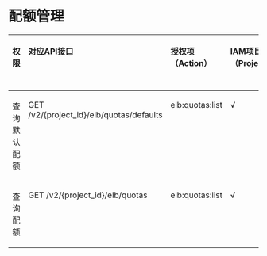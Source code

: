 # 配额管理<a name="elb_sq_lb_0010"></a>

<a name="table37791451123916"></a>
<table><thead align="left"><tr id="row1684817516399"><th class="cellrowborder" valign="top" width="10.610000000000001%" id="mcps1.1.6.1.1"><p id="p1541914062018"><a name="p1541914062018"></a><a name="p1541914062018"></a>权限</p>
</th>
<th class="cellrowborder" valign="top" width="39.410000000000004%" id="mcps1.1.6.1.2"><p id="p14419180102011"><a name="p14419180102011"></a><a name="p14419180102011"></a>对应API接口</p>
</th>
<th class="cellrowborder" valign="top" width="15.360000000000001%" id="mcps1.1.6.1.3"><p id="p54192004206"><a name="p54192004206"></a><a name="p54192004206"></a>授权项（Action）</p>
</th>
<th class="cellrowborder" valign="top" width="14.040000000000003%" id="mcps1.1.6.1.4"><p id="p541940122019"><a name="p541940122019"></a><a name="p541940122019"></a>IAM项目（Project）</p>
</th>
<th class="cellrowborder" valign="top" width="20.580000000000005%" id="mcps1.1.6.1.5"><p id="p1598614261743"><a name="p1598614261743"></a><a name="p1598614261743"></a>企业项目（Enterprise Project）</p>
</th>
</tr>
</thead>
<tbody><tr id="row484885103911"><td class="cellrowborder" valign="top" width="10.610000000000001%" headers="mcps1.1.6.1.1 "><p id="p38491151173920"><a name="p38491151173920"></a><a name="p38491151173920"></a>查询默认配额</p>
</td>
<td class="cellrowborder" valign="top" width="39.410000000000004%" headers="mcps1.1.6.1.2 "><p id="p4848155116393"><a name="p4848155116393"></a><a name="p4848155116393"></a>GET /v2/{project_id}/elb/quotas/defaults</p>
</td>
<td class="cellrowborder" valign="top" width="15.360000000000001%" headers="mcps1.1.6.1.3 "><p id="p6849195183917"><a name="p6849195183917"></a><a name="p6849195183917"></a>elb:quotas:list</p>
</td>
<td class="cellrowborder" valign="top" width="14.040000000000003%" headers="mcps1.1.6.1.4 "><p id="p1214219102612"><a name="p1214219102612"></a><a name="p1214219102612"></a>√</p>
</td>
<td class="cellrowborder" valign="top" width="20.580000000000005%" headers="mcps1.1.6.1.5 "><p id="p69011259192416"><a name="p69011259192416"></a><a name="p69011259192416"></a>x</p>
</td>
</tr>
<tr id="row118497518399"><td class="cellrowborder" valign="top" width="10.610000000000001%" headers="mcps1.1.6.1.1 "><p id="p20849165113397"><a name="p20849165113397"></a><a name="p20849165113397"></a>查询配额</p>
</td>
<td class="cellrowborder" valign="top" width="39.410000000000004%" headers="mcps1.1.6.1.2 "><p id="p884915183914"><a name="p884915183914"></a><a name="p884915183914"></a>GET /v2/{project_id}/elb/quotas</p>
</td>
<td class="cellrowborder" valign="top" width="15.360000000000001%" headers="mcps1.1.6.1.3 "><p id="p4849951183915"><a name="p4849951183915"></a><a name="p4849951183915"></a>elb:quotas:list</p>
</td>
<td class="cellrowborder" valign="top" width="14.040000000000003%" headers="mcps1.1.6.1.4 "><p id="p131451911262"><a name="p131451911262"></a><a name="p131451911262"></a>√</p>
</td>
<td class="cellrowborder" valign="top" width="20.580000000000005%" headers="mcps1.1.6.1.5 "><p id="p3901125972416"><a name="p3901125972416"></a><a name="p3901125972416"></a>x</p>
</td>
</tr>
</tbody>
</table>

